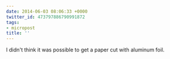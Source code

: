 ```yaml
---
date: 2014-06-03 08:06:33 +0000
twitter_id: 473797886790991872
tags:
- micropost
title: ''
---
```


I didn't think it was possible to get a paper cut with aluminum foil.
